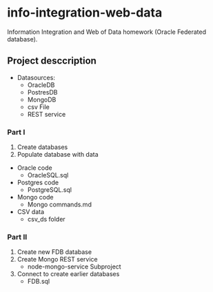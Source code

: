 # info-integration-web-data

Information Integration and Web of Data homework (Oracle Federated database).

## Project desccription

- Datasources:
  - OracleDB
  - PostresDB
  - MongoDB
  - csv File
  - REST service

### Part I

1. Create databases
2. Populate database with data

- Oracle code
  - OracleSQL.sql
- Postgres code
  - PostgreSQL.sql
- Mongo code
  - Mongo commands.md
- CSV data
  - csv_ds folder

### Part II

1. Create new FDB database
2. Create Mongo REST service
   - node-mongo-service Subproject
3. Connect to create earlier databases
   - FDB.sql
